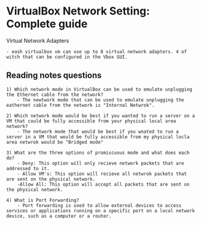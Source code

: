 # VirtualBox Network Setting: Complete guide
    
 Virtual Network Adapters 

    - eash virtualbox vm can use up to 8 virtual network adapters. 4 of witch that can be configured in the Vbox GUI.
## Reading notes questions
    1) Which network mode in VirtualBox can be used to emulate unplugging the Ethernet cable from the network?
        - The newtwork mode that can be used to emulate unplugging the eathernet cable from the network is "Internal Netwrok".

    2) Which network mode would be best if you wanted to run a server on a VM that could be fully accessible from your physical local area network?
        - The network mode that would be best if you wnated to run a server in a VM that would be fully accessible from my physical locla area netwrok would be "Bridged mode"
    
    3) What are the three options of promiscuous mode and what does each do?
        - Deny: This option will only recieve network packets that are addressed to it. 
        - Allow VM's: This option will recieve all netwrok packets that are sent on the physical network. 
        -Allow All: This option will accept all packets that are sent on the physical network. 

    4) What is Port Forwarding?
        - Port forwarding is used to allow external devices to access services or applications running on a specific port on a local network device, such as a computer or a router.